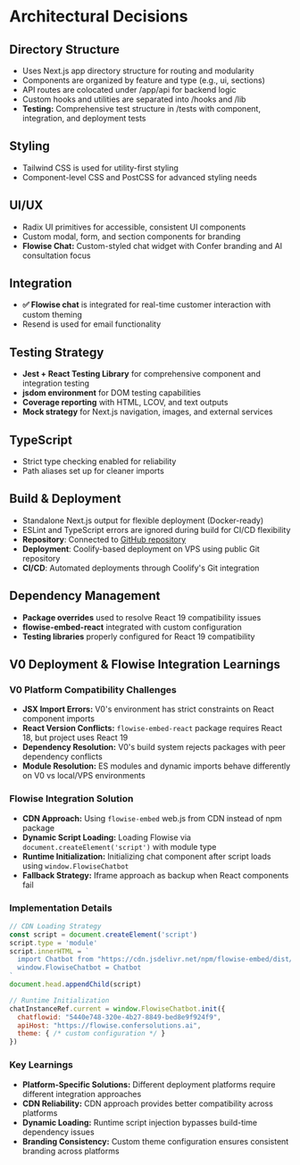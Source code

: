 # Architectural Decisions

## Directory Structure
- Uses Next.js app directory structure for routing and modularity
- Components are organized by feature and type (e.g., ui, sections)
- API routes are colocated under /app/api for backend logic
- Custom hooks and utilities are separated into /hooks and /lib
- **Testing:** Comprehensive test structure in /tests with component, integration, and deployment tests

## Styling
- Tailwind CSS is used for utility-first styling
- Component-level CSS and PostCSS for advanced styling needs

## UI/UX
- Radix UI primitives for accessible, consistent UI components
- Custom modal, form, and section components for branding
- **Flowise Chat:** Custom-styled chat widget with Confer branding and AI consultation focus

## Integration
- **✅ Flowise chat** is integrated for real-time customer interaction with custom theming
- Resend is used for email functionality

## Testing Strategy
- **Jest + React Testing Library** for comprehensive component and integration testing
- **jsdom environment** for DOM testing capabilities
- **Coverage reporting** with HTML, LCOV, and text outputs
- **Mock strategy** for Next.js navigation, images, and external services

## TypeScript
- Strict type checking enabled for reliability
- Path aliases set up for cleaner imports

## Build & Deployment
- Standalone Next.js output for flexible deployment (Docker-ready)
- ESLint and TypeScript errors are ignored during build for CI/CD flexibility
- **Repository**: Connected to [GitHub repository](https://github.com/confersolutions/company-site-td-1a.git)
- **Deployment**: Coolify-based deployment on VPS using public Git repository
- **CI/CD**: Automated deployments through Coolify's Git integration

## Dependency Management
- **Package overrides** used to resolve React 19 compatibility issues
- **flowise-embed-react** integrated with custom configuration
- **Testing libraries** properly configured for React 19 compatibility

## V0 Deployment & Flowise Integration Learnings

### V0 Platform Compatibility Challenges
- **JSX Import Errors:** V0's environment has strict constraints on React component imports
- **React Version Conflicts:** `flowise-embed-react` package requires React 18, but project uses React 19
- **Dependency Resolution:** V0's build system rejects packages with peer dependency conflicts
- **Module Resolution:** ES modules and dynamic imports behave differently on V0 vs local/VPS environments

### Flowise Integration Solution
- **CDN Approach:** Using `flowise-embed` web.js from CDN instead of npm package
- **Dynamic Script Loading:** Loading Flowise via `document.createElement('script')` with module type
- **Runtime Initialization:** Initializing chat component after script loads using `window.FlowiseChatbot`
- **Fallback Strategy:** Iframe approach as backup when React components fail

### Implementation Details
```javascript
// CDN Loading Strategy
const script = document.createElement('script')
script.type = 'module'
script.innerHTML = `
  import Chatbot from "https://cdn.jsdelivr.net/npm/flowise-embed/dist/web.js"
  window.FlowiseChatbot = Chatbot
`
document.head.appendChild(script)

// Runtime Initialization
chatInstanceRef.current = window.FlowiseChatbot.init({
  chatflowid: "5440e748-320e-4b27-8849-bed8e9f924f9",
  apiHost: "https://flowise.confersolutions.ai",
  theme: { /* custom configuration */ }
})
```

### Key Learnings
- **Platform-Specific Solutions:** Different deployment platforms require different integration approaches
- **CDN Reliability:** CDN approach provides better compatibility across platforms
- **Dynamic Loading:** Runtime script injection bypasses build-time dependency issues
- **Branding Consistency:** Custom theme configuration ensures consistent branding across platforms 